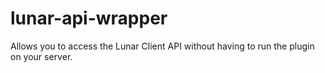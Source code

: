 # lunar-api-wrapper
Allows you to access the Lunar Client API without having to run the plugin on your server.